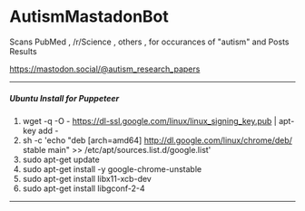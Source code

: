 # AutismMastadonBot 
Scans PubMed , /r/Science , others , for occurances of "autism" and Posts Results 

https://mastodon.social/@autism_research_papers


---
##### Ubuntu Install for Puppeteer
1. wget -q -O - https://dl-ssl.google.com/linux/linux_signing_key.pub | apt-key add -
2. sh -c 'echo "deb [arch=amd64] http://dl.google.com/linux/chrome/deb/ stable main" >> /etc/apt/sources.list.d/google.list'
3. sudo apt-get update
4. sudo apt-get install -y google-chrome-unstable
5. sudo apt-get install libx11-xcb-dev
6. sudo apt-get install libgconf-2-4
---